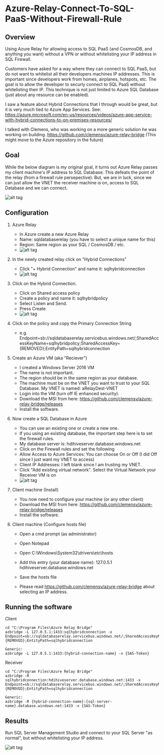 # Azure-Relay-Connect-To-SQL-PaaS-Without-Firewall-Rule

## Overview
Using Azure Relay for allowing access to SQL PaaS (and CosmosDB, and anything you want) without a VPN or without whitelisting your IP address in SQL Firewall.

Customers have asked for a way where they can connect to SQL PaaS, but do not want to whitelist all their developers machines IP addresses.
This is important since developers work from homes, airplanes, hotspots, etc.
The goal is to allow the developer to securly connect to SQL PaaS without whitelisting their IP.
This technique is not just limited to Azure SQL Database (just about any resource can be enabled).

I saw a feature about Hybrid Connections that I through would be great, but it is very much tied to Azure App Services.
See:  https://azure.microsoft.com/en-us/resources/videos/azure-app-service-with-hybrid-connections-to-on-premises-resources/

I talked with Clemens, who was working on a more generic solution he was working on building.
https://github.com/clemensv/azure-relay-bridge (This might move to the Azure repository in the future)

## Goal
While the below diagram is my original goal, it turns out Azure Relay passes my client machine's IP address to SQL Database.  This defeats the point of the relay (from a firewall rule persepective).  But, we are in luck, since we can just allow the VNET the receiver machine is on, access to SQL Database and we can connect.

![alt tag](https://raw.githubusercontent.com/AdamPaternostro/Azure-Relay-Connect-To-SQL-PaaS-Without-Firewall-Rule/master/images/goal.png)

## Configuration
1. Azure Relay
   - In Azure create a new Azure Relay
   - Name: sqldatabaserelay (you have to select a unique name for this)
   - Region: Same region as your SQL / CosmosDB / etc.
   - ![alt tag](https://raw.githubusercontent.com/AdamPaternostro/Azure-Relay-Connect-To-SQL-PaaS-Without-Firewall-Rule/master/images/sqldatabaserelay.png)

2. In the newly created relay click on "Hybrid Connections"
   - Click "+ Hybrid Connection" and name it: sqlhybridconnection
   - ![alt tag](https://raw.githubusercontent.com/AdamPaternostro/Azure-Relay-Connect-To-SQL-PaaS-Without-Firewall-Rule/master/images/createhybridconnection.png)

3. Click on the Hybrid Connection.
   - Click on Shared access policy
   - Create a policy and name it: sqlhybridpolicy
   - Select Listen and Send.
   - Press Create.
   - ![alt tag](https://raw.githubusercontent.com/AdamPaternostro/Azure-Relay-Connect-To-SQL-PaaS-Without-Firewall-Rule/master/images/sqlhybridpolicy.png)

4. Click on the policy and copy the Primary Connection String
   - e.g. Endpoint=sb://sqldatabaserelay.servicebus.windows.net/;SharedAccessKeyName=sqlhybridpolicy;SharedAccessKey={REMOVED};EntityPath=sqlhybridconnection

5. Create an Azure VM (aka "Reciever")
   - I created a Windows Server 2016 VM
   - The name is not important.
   - The region should be in the same region as your database.
   - The machine must be on the VNET you want to trust to your SQL Database.  My VNET is named: aRelayDest-VNET
   - Login into the VM (turn off IE enhanced security).
   - Download the MSI from here: https://github.com/clemensv/azure-relay-bridge/releases
   - Install the software.

6. Now create a SQL Database in Azure
   - You can use an existing one or create a new one.
   - If you using an existing database, the important step here is to set the firewall rules.
   - My database server is: hdihiveserver.database.windows.net
   - Click on the Firewall rules and set the following
   - Allow Access to Azure Services: You can choose On or Off (I did Off since I just want my VNET to access)
   - Client IP Addresses: I left blank since I am trusting my VNET.
   - Click "Add existing virtual network".  Select the Virtual Network your Receiver VM is on
   - ![alt tag](https://raw.githubusercontent.com/AdamPaternostro/Azure-Relay-Connect-To-SQL-PaaS-Without-Firewall-Rule/master/images/sqlserverfirewall.png)

7. Client machine (Install)
   - You now need to configure your machine (or any other client)
   - Download the MSI from here: https://github.com/clemensv/azure-relay-bridge/releases  
   - Install the software.
   
8. Client machine (Configure hosts file)
   - Open a cmd prompt (as administrator)
   - Open Notepad
   - Open C:\Windows\System32\drivers\etc\hosts
   - Add this entry (your database name): 127.0.5.1	hdihiveserver.database.windows.net
   - Save the hosts file
   
   - Please read https://github.com/clemensv/azure-relay-bridge about selecting an IP address.
   


## Running the software
Client
```
cd "C:\Program Files\Azure Relay Bridge"
azbridge -L 127.0.5.1:1433:sqlhybridconnection -x Endpoint=sb://sqldatabaserelay.servicebus.windows.net/;SharedAccessKeyName=sqlhybridpolicy;SharedAccessKey={REMOVED};EntityPath=sqlhybridconnection

Generic:
azbridge -L 127.0.5.1:1433:{hybrid-connection-name} -x {SAS-Token}
```

Receiver
```
cd "C:\Program Files\Azure Relay Bridge"
azbridge -R sqlhybridconnection:hdihiveserver.database.windows.net:1433 -x Endpoint=sb://sqldatabaserelay.servicebus.windows.net/;SharedAccessKeyName=sqlhybridpolicy;SharedAccessKey={REMOVED};EntityPath=sqlhybridconnection

Generic:
azbridge -R {hybrid-connection-name}:{sql-server-name}.database.windows.net:1433 -x {SAS-Token}
```

## Results
Run SQL Server Management Studio and connect to your SQL Server "as normal", but without whitelisting your IP address.

![alt tag](https://raw.githubusercontent.com/AdamPaternostro/Azure-Relay-Connect-To-SQL-PaaS-Without-Firewall-Rule/master/images/results.png)
